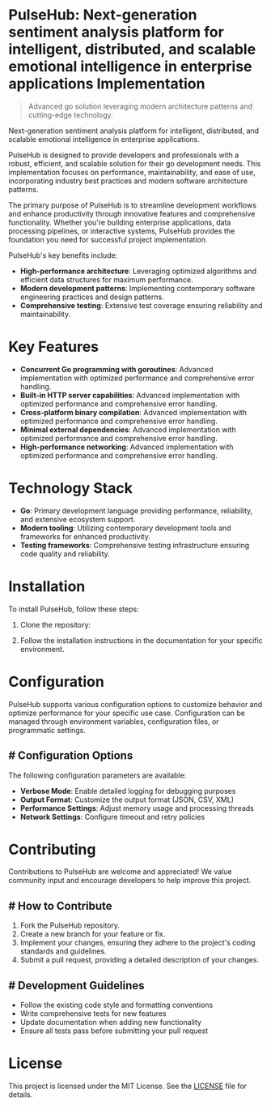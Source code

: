 <!-- fallback_PulseHub_20250802102410_67810 -->

# PulseHub: Next-generation sentiment analysis platform for intelligent, distributed, and scalable emotional intelligence in enterprise applications Implementation
> Advanced go solution leveraging modern architecture patterns and cutting-edge technology.

Next-generation sentiment analysis platform for intelligent, distributed, and scalable emotional intelligence in enterprise applications.

PulseHub is designed to provide developers and professionals with a robust, efficient, and scalable solution for their go development needs. This implementation focuses on performance, maintainability, and ease of use, incorporating industry best practices and modern software architecture patterns.

The primary purpose of PulseHub is to streamline development workflows and enhance productivity through innovative features and comprehensive functionality. Whether you're building enterprise applications, data processing pipelines, or interactive systems, PulseHub provides the foundation you need for successful project implementation.

PulseHub's key benefits include:

* **High-performance architecture**: Leveraging optimized algorithms and efficient data structures for maximum performance.
* **Modern development patterns**: Implementing contemporary software engineering practices and design patterns.
* **Comprehensive testing**: Extensive test coverage ensuring reliability and maintainability.

# Key Features

* **Concurrent Go programming with goroutines**: Advanced implementation with optimized performance and comprehensive error handling.
* **Built-in HTTP server capabilities**: Advanced implementation with optimized performance and comprehensive error handling.
* **Cross-platform binary compilation**: Advanced implementation with optimized performance and comprehensive error handling.
* **Minimal external dependencies**: Advanced implementation with optimized performance and comprehensive error handling.
* **High-performance networking**: Advanced implementation with optimized performance and comprehensive error handling.

# Technology Stack

* **Go**: Primary development language providing performance, reliability, and extensive ecosystem support.
* **Modern tooling**: Utilizing contemporary development tools and frameworks for enhanced productivity.
* **Testing frameworks**: Comprehensive testing infrastructure ensuring code quality and reliability.

# Installation

To install PulseHub, follow these steps:

1. Clone the repository:


2. Follow the installation instructions in the documentation for your specific environment.

# Configuration

PulseHub supports various configuration options to customize behavior and optimize performance for your specific use case. Configuration can be managed through environment variables, configuration files, or programmatic settings.

## # Configuration Options

The following configuration parameters are available:

* **Verbose Mode**: Enable detailed logging for debugging purposes
* **Output Format**: Customize the output format (JSON, CSV, XML)
* **Performance Settings**: Adjust memory usage and processing threads
* **Network Settings**: Configure timeout and retry policies

# Contributing

Contributions to PulseHub are welcome and appreciated! We value community input and encourage developers to help improve this project.

## # How to Contribute

1. Fork the PulseHub repository.
2. Create a new branch for your feature or fix.
3. Implement your changes, ensuring they adhere to the project's coding standards and guidelines.
4. Submit a pull request, providing a detailed description of your changes.

## # Development Guidelines

* Follow the existing code style and formatting conventions
* Write comprehensive tests for new features
* Update documentation when adding new functionality
* Ensure all tests pass before submitting your pull request

# License

This project is licensed under the MIT License. See the [LICENSE](https://github.com/Muramatsuu/PulseHub/blob/main/LICENSE) file for details.
